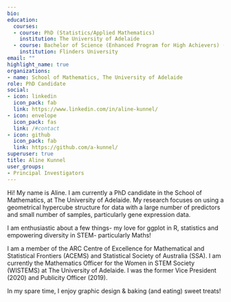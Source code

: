 ```yaml
---
bio: 
education:
  courses:
  - course: PhD (Statistics/Applied Mathematics)
    institution: The University of Adelaide
  - course: Bachelor of Science (Enhanced Program for High Achievers) (Honours) (Extended Mathematics Major)
    institution: Flinders University
email: ""
highlight_name: true
organizations:
- name: School of Mathematics, The University of Adelaide
role: PhD Candidate 
social:
- icon: linkedin
  icon_pack: fab
  link: https://www.linkedin.com/in/aline-kunnel/
- icon: envelope
  icon_pack: fas
  link: /#contact
- icon: github
  icon_pack: fab
  link: https://github.com/a-kunnel/
superuser: true
title: Aline Kunnel
user_groups:
- Principal Investigators
---
```


Hi! My name is Aline. I am currently a PhD candidate in the School of Mathematics, at The University of Adelaide. My research focuses on using a geometrical hypercube structure for data with a large number of predictors and small number of samples, particularly gene expression data.

I am enthusiastic about a few things- my love for ggplot in R, statistics and empowering diversity in STEM- particularly Maths!

I am a member of the ARC Centre of Excellence for Mathematical and Statistical Frontiers (ACEMS) and Statistical Society of Australia (SSA). I am currently the Mathematics Officer for the Women in STEM Society (WISTEMS) at The University of Adelaide. I was the former Vice President (2020) and Publicity Officer (2019). 

In my spare time, I enjoy graphic design & baking (and eating) sweet treats! 
